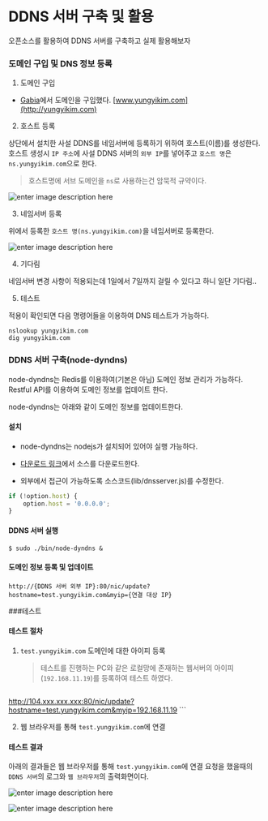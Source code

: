 # DDNS 서버 구축 및 활용

오픈소스를 활용하여 DDNS 서버를 구축하고 실제 활용해보자

### 도메인 구입 및 DNS 정보 등록

1. 도메인 구입
 
 - [Gabia](http://www.gabia.com)에서 도메인을 구입했다. [www.yungyikim.com](http://yungyikim.com)

2. 호스트 등록

상단에서 설치한 사설 DDNS를 네임서버에 등록하기 위하여 호스트(이름)를 생성한다. 호스트 생성시 `IP 주소`에 사설 DDNS 서버의 `외부 IP`를 넣어주고 `호스트 명`은 `ns.yungyikim.com`으로 한다.

>호스트명에 서브 도메인을 `ns`로 사용하는건 암묵적 규약이다.

![enter image description here](https://lh3.googleusercontent.com/-FW_cMOILY8k/VVAv8PuhSJI/AAAAAAAAB5o/jzk4YwNvniw/s0/%E1%84%89%E1%85%B3%E1%84%8F%E1%85%B3%E1%84%85%E1%85%B5%E1%86%AB%E1%84%89%E1%85%A3%E1%86%BA+2015-05-11+13.03.23.png "스크린샷 2015-05-11 13.03.23.png")

3. 네임서버 등록

위에서 등록한 `호스트 명(ns.yungyikim.com)`을 네임서버로 등록한다.

![enter image description here](https://lh3.googleusercontent.com/-h-AfgxzYzRk/VVAyQayKNRI/AAAAAAAAB54/I62qtnyrb_I/s0/%E1%84%89%E1%85%B3%E1%84%8F%E1%85%B3%E1%84%85%E1%85%B5%E1%86%AB%E1%84%89%E1%85%A3%E1%86%BA+2015-05-11+13.37.53.png "스크린샷 2015-05-11 13.37.53.png")

4. 기다림

네임서버 변경 사항이 적용되는데 1일에서 7일까지 걸릴 수 있다고 하니 일단 기다림..

5. 테스트

적용이 확인되면 다음 명령어들을 이용하여 DNS 테스트가 가능하다.

```
nslookup yungyikim.com
dig yungyikim.com
```

### DDNS 서버 구축(node-dyndns)

node-dyndns는 Redis를 이용하여(기본은 아님) 도메인 정보 관리가 가능하다. Restful API를 이용하여 도메인 정보를 업데이트 한다.

node-dyndns는 아래와 같이 도메인 정보를 업데이트한다.

#### 설치

- node-dyndns는 nodejs가 설치되어 있어야 실행 가능하다. 

- [다운로드 링크](https://bitbucket.org/ntakimura/node-dyndns/overview)에서 소스를 다운로드한다.

- 외부에서 접근이 가능하도록 소스코드(lib/dnsserver.js)를 수정한다.

```javascript
if (!option.host) {
    option.host = '0.0.0.0';
}
```

#### DDNS 서버 실행

```
$ sudo ./bin/node-dyndns &
```

#### 도메인 정보 등록 및 업데이트

```
http://{DDNS 서버 외부 IP}:80/nic/update?hostname=test.yungyikim.com&myip={연결 대상 IP}
```

###테스트

#### 테스트 절차

 1. `test.yungyikim.com` 도메인에 대한 아이피 등록

	> 테스트를 진행하는 PC와 같은 로컬망에 존재하는 웹서버의 아이피(`192.168.11.19`)를 등록하여 테스트 하였다.
	
	```
http://104.xxx.xxx.xxx:80/nic/update?hostname=test.yungyikim.com&myip=192.168.11.19
	```

 2. 웹 브라우저를 통해 `test.yungyikim.com`에 연결

#### 테스트 결과

아래의 결과들은 웹 브라우저를 통해 `test.yungyikim.com`에 연결 요청을 했을때의 `DDNS 서버`의 로그와 `웹 브라우저`의 출력화면이다.

![enter image description here](https://lh3.googleusercontent.com/-GagmMuiiIH0/VVA9NbI_5lI/AAAAAAAAB7I/IFr99C2qDoE/s0/%E1%84%89%E1%85%B3%E1%84%8F%E1%85%B3%E1%84%85%E1%85%B5%E1%86%AB%E1%84%89%E1%85%A3%E1%86%BA+2015-05-11+14.17.01.png "스크린샷 2015-05-11 14.17.01.png")

![enter image description here](https://lh3.googleusercontent.com/-MVEW3dhJpaM/VVBDP7XlXiI/AAAAAAAAB7g/ke0nAmbS_ZM/s0/%E1%84%89%E1%85%B3%E1%84%8F%E1%85%B3%E1%84%85%E1%85%B5%E1%86%AB%E1%84%89%E1%85%A3%E1%86%BA+2015-05-11+14.08.15.png "스크린샷 2015-05-11 14.08.15.png")

  
